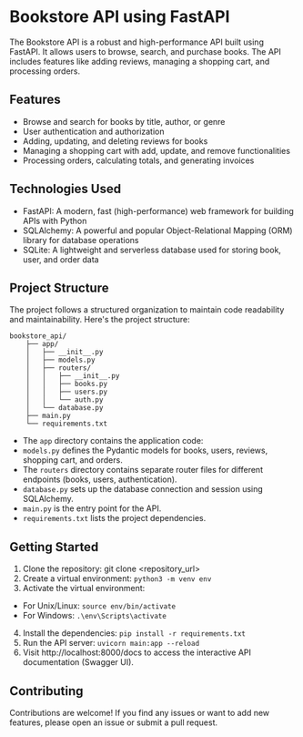 # Bookstore API using FastAPI

The Bookstore API is a robust and high-performance API built using FastAPI. It allows users to browse, search, and purchase books. The API includes features like adding reviews, managing a shopping cart, and processing orders.

## Features

- Browse and search for books by title, author, or genre
- User authentication and authorization
- Adding, updating, and deleting reviews for books
- Managing a shopping cart with add, update, and remove functionalities
- Processing orders, calculating totals, and generating invoices

## Technologies Used

- FastAPI: A modern, fast (high-performance) web framework for building APIs with Python
- SQLAlchemy: A powerful and popular Object-Relational Mapping (ORM) library for database operations
- SQLite: A lightweight and serverless database used for storing book, user, and order data

## Project Structure

The project follows a structured organization to maintain code readability and maintainability. Here's the project structure:
```
bookstore_api/
    ├── app/
    │   ├── __init__.py
    │   ├── models.py
    │   ├── routers/
    │   │   ├── __init__.py
    │   │   ├── books.py
    │   │   ├── users.py
    │   │   └── auth.py
    │   └── database.py
    ├── main.py
    └── requirements.txt
```

- The `app` directory contains the application code:
- `models.py` defines the Pydantic models for books, users, reviews, shopping cart, and orders.
- The `routers` directory contains separate router files for different endpoints (books, users, authentication).
- `database.py` sets up the database connection and session using SQLAlchemy.
- `main.py` is the entry point for the API.
- `requirements.txt` lists the project dependencies.


## Getting Started

1. Clone the repository: git clone <repository_url>
2. Create a virtual environment: `python3 -m venv env`
3. Activate the virtual environment:
  - For Unix/Linux: `source env/bin/activate`
  - For Windows: `.\env\Scripts\activate`
4. Install the dependencies: `pip install -r requirements.txt`
5. Run the API server: `uvicorn main:app --reload`
6. Visit http://localhost:8000/docs to access the interactive API documentation (Swagger UI).

## Contributing

Contributions are welcome! If you find any issues or want to add new features, please open an issue or submit a pull request.


